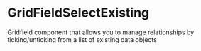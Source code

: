 
# GridFieldSelectExisting

Gridfield component that allows you to manage relationships by ticking/unticking from a list of existing data objects
